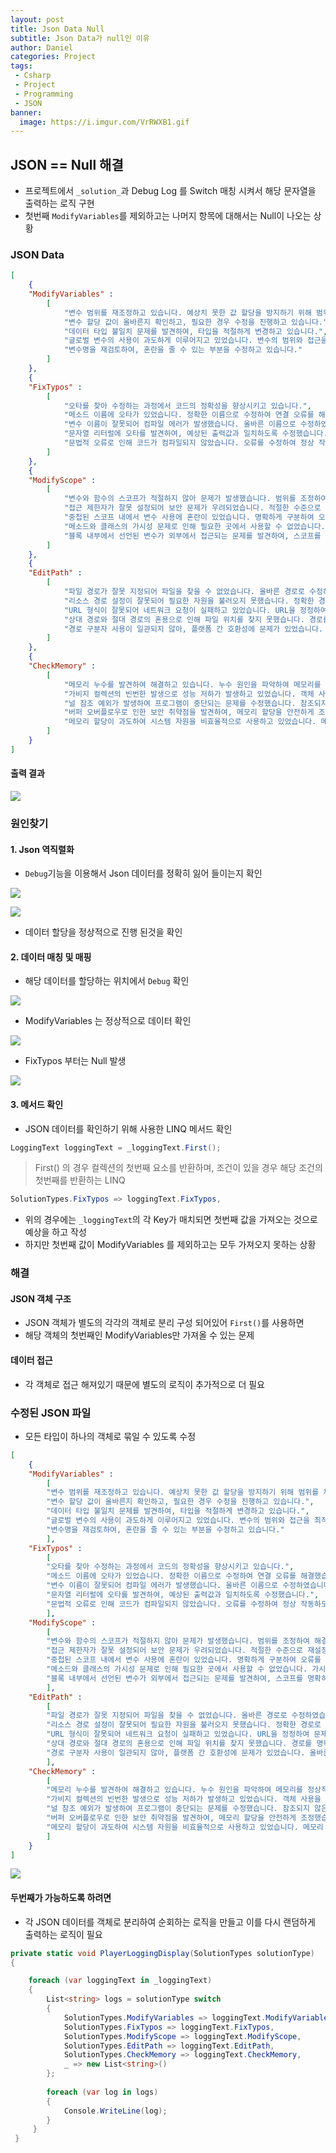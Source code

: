 ```yaml
---
layout: post
title: Json Data Null 
subtitle: Json Data가 null인 이유
author: Daniel
categories: Project
tags: 
 - Csharp
 - Project
 - Programming
 - JSON
banner:
  image: https://i.imgur.com/VrRWXB1.gif
---
```


JSON == Null 해결
--

- 프로젝트에서 `_solution_`과 Debug Log 를 Switch 매칭 시켜서 해당 문자열을 출력하는 로직 구현
- 첫번째 `ModifyVariables`를 제외하고는 나머지 항목에 대해서는 Null이 나오는 상황

### JSON Data

```json
[  
	{  
	"ModifyVariables" :  
		[  
			"변수 범위를 재조정하고 있습니다. 예상치 못한 값 할당을 방지하기 위해 범위를 체크합니다.",  
			"변수 할당 값이 올바른지 확인하고, 필요한 경우 수정을 진행하고 있습니다.",  
			"데이터 타입 불일치 문제를 발견하여, 타입을 적절하게 변경하고 있습니다.",  
			"글로벌 변수의 사용이 과도하게 이루어지고 있었습니다. 변수의 범위와 접근을 최적화하고 있습니다.",  
			"변수명을 재검토하여, 혼란을 줄 수 있는 부분을 수정하고 있습니다."  
		]  
	},  
	{  
	"FixTypos" :  
		[  
			"오타를 찾아 수정하는 과정에서 코드의 정확성을 향상시키고 있습니다.",  
			"메소드 이름에 오타가 있었습니다. 정확한 이름으로 수정하여 연결 오류를 해결했습니다.",  
			"변수 이름이 잘못되어 컴파일 에러가 발생했습니다. 올바른 이름으로 수정하였습니다.",  
			"문자열 리터럴에 오타를 발견하여, 예상된 출력값과 일치하도록 수정했습니다.",  
			"문법적 오류로 인해 코드가 컴파일되지 않았습니다. 오류를 수정하여 정상 작동하도록 했습니다."  
		]  
	},  
	{  
	"ModifyScope" :  
		[  
			"변수와 함수의 스코프가 적절하지 않아 문제가 발생했습니다. 범위를 조정하여 해결했습니다.",  
			"접근 제한자가 잘못 설정되어 보안 문제가 우려되었습니다. 적절한 수준으로 재설정하였습니다.",  
			"중첩된 스코프 내에서 변수 사용에 혼란이 있었습니다. 명확하게 구분하여 오류를 해결했습니다.",  
			"메소드와 클래스의 가시성 문제로 인해 필요한 곳에서 사용할 수 없었습니다. 가시성을 조정하여 접근성을 개선했습니다.",  
			"블록 내부에서 선언된 변수가 외부에서 접근되는 문제를 발견하여, 스코프를 명확히 구분했습니다."  
		]  
	},  
	{  
	"EditPath" :  
		[  
			"파일 경로가 잘못 지정되어 파일을 찾을 수 없었습니다. 올바른 경로로 수정하였습니다.",  
			"리소스 경로 설정이 잘못되어 필요한 자원을 불러오지 못했습니다. 정확한 경로로 수정했습니다.",  
			"URL 형식이 잘못되어 네트워크 요청이 실패하고 있었습니다. URL을 정정하여 문제를 해결했습니다.",  
			"상대 경로와 절대 경로의 혼용으로 인해 파일 위치를 찾지 못했습니다. 경로를 명확하게 구분하였습니다.",  
			"경로 구분자 사용이 일관되지 않아, 플랫폼 간 호환성에 문제가 있었습니다. 올바른 구분자를 사용하여 수정했습니다."  
		]  
	},  
	{  
	"CheckMemory" :  
		[  
			"메모리 누수를 발견하여 해결하고 있습니다. 누수 원인을 파악하여 메모리를 정상적으로 해제하고 있습니다.",  
			"가비지 컬렉션의 빈번한 발생으로 성능 저하가 발생하고 있었습니다. 객체 사용을 최적화하여 문제를 해결했습니다.",  
			"널 참조 예외가 발생하여 프로그램이 중단되는 문제를 수정했습니다. 참조되지 않은 객체를 적절히 처리하였습니다.",  
			"버퍼 오버플로우로 인한 보안 취약점을 발견하여, 메모리 할당을 안전하게 조정했습니다.",  
			"메모리 할당이 과도하여 시스템 자원을 비효율적으로 사용하고 있었습니다. 메모리 사용을 효율화하여 성능을 개선했습니다."  
		]  
	}  
]
```

#### 출력 결과

![](https://i.imgur.com/VrRWXB1.gif)

### 원인찾기

#### 1. Json 역직렬화

- `Debug`기능을 이용해서 Json 데이터를 정확히 잃어 들이는지 확인

![](https://i.imgur.com/lm7law8.jpg)

![](https://i.imgur.com/nSqPWxw.jpg)

- 데이터 할당을 정상적으로 진행 된것을 확인

#### 2. 데이터 매칭 및 매핑

- 해당 데이터를 할당하는 위치에서 `Debug` 확인

![](https://i.imgur.com/sIFEf9s.jpg)

- ModifyVariables 는 정상적으로 데이터 확인

![](https://i.imgur.com/Y1hxonw.jpg)

- FixTypos 부터는 Null 발생

![](https://i.imgur.com/VSBebkz.jpg)

#### 3. 메서드 확인

- JSON 데이터를 확인하기 위해 사용한 LINQ 메서드 확인

```csharp
LoggingText loggingText = _loggingText.First();
```

> First() 의 경우 컬렉션의 첫번째 요소를 반환하며, 조건이 있을 경우 해당 조건의 첫번째를 반환하는 LINQ

```csharp
SolutionTypes.FixTypos => loggingText.FixTypos,
```

- 위의 경우에는 `_loggingText`의 각 Key가 매치되면 첫번째 값을 가져오는 것으로 예상을 하고 작성
- 하지만 첫번째 값이 ModifyVariables 를 제외하고는 모두 가져오지 못하는 상황


### 해결

#### JSON 객체 구조 

- JSON 객체가 별도의 각각의 객체로 분리 구성 되어있어 `First()`를 사용하면
- 해당 객체의 첫번째인 ModifyVariables만 가져올 수 있는 문제

#### 데이터 접근

- 각 객체로 접근 해져있기 때문에 별도의 로직이 추가적으로 더 필요

### 수정된 JSON 파일

- 모든 타입이 하나의 객체로 묶일 수 있도록 수정

```json
[  
	{  
	"ModifyVariables" :  
		[  
		"변수 범위를 재조정하고 있습니다. 예상치 못한 값 할당을 방지하기 위해 범위를 체크합니다.",  
		"변수 할당 값이 올바른지 확인하고, 필요한 경우 수정을 진행하고 있습니다.",  
		"데이터 타입 불일치 문제를 발견하여, 타입을 적절하게 변경하고 있습니다.",  
		"글로벌 변수의 사용이 과도하게 이루어지고 있었습니다. 변수의 범위와 접근을 최적화하고 있습니다.",  
		"변수명을 재검토하여, 혼란을 줄 수 있는 부분을 수정하고 있습니다."  
		],  
	"FixTypos" :  
		[  
		"오타를 찾아 수정하는 과정에서 코드의 정확성을 향상시키고 있습니다.",  
		"메소드 이름에 오타가 있었습니다. 정확한 이름으로 수정하여 연결 오류를 해결했습니다.",  
		"변수 이름이 잘못되어 컴파일 에러가 발생했습니다. 올바른 이름으로 수정하였습니다.",  
		"문자열 리터럴에 오타를 발견하여, 예상된 출력값과 일치하도록 수정했습니다.",  
		"문법적 오류로 인해 코드가 컴파일되지 않았습니다. 오류를 수정하여 정상 작동하도록 했습니다."  
		],  
	"ModifyScope" :  
		[  
		"변수와 함수의 스코프가 적절하지 않아 문제가 발생했습니다. 범위를 조정하여 해결했습니다.",  
		"접근 제한자가 잘못 설정되어 보안 문제가 우려되었습니다. 적절한 수준으로 재설정하였습니다.",  
		"중첩된 스코프 내에서 변수 사용에 혼란이 있었습니다. 명확하게 구분하여 오류를 해결했습니다.",  
		"메소드와 클래스의 가시성 문제로 인해 필요한 곳에서 사용할 수 없었습니다. 가시성을 조정하여 접근성을 개선했습니다.",  
		"블록 내부에서 선언된 변수가 외부에서 접근되는 문제를 발견하여, 스코프를 명확히 구분했습니다."  
		],  
	"EditPath" :  
		[  
		"파일 경로가 잘못 지정되어 파일을 찾을 수 없었습니다. 올바른 경로로 수정하였습니다.",  
		"리소스 경로 설정이 잘못되어 필요한 자원을 불러오지 못했습니다. 정확한 경로로 수정했습니다.",  
		"URL 형식이 잘못되어 네트워크 요청이 실패하고 있었습니다. URL을 정정하여 문제를 해결했습니다.",  
		"상대 경로와 절대 경로의 혼용으로 인해 파일 위치를 찾지 못했습니다. 경로를 명확하게 구분하였습니다.",  
		"경로 구분자 사용이 일관되지 않아, 플랫폼 간 호환성에 문제가 있었습니다. 올바른 구분자를 사용하여 수정했습니다."  
		],  
	"CheckMemory" :  
		[  
		"메모리 누수를 발견하여 해결하고 있습니다. 누수 원인을 파악하여 메모리를 정상적으로 해제하고 있습니다.",  
		"가비지 컬렉션의 빈번한 발생으로 성능 저하가 발생하고 있었습니다. 객체 사용을 최적화하여 문제를 해결했습니다.",  
		"널 참조 예외가 발생하여 프로그램이 중단되는 문제를 수정했습니다. 참조되지 않은 객체를 적절히 처리하였습니다.",  
		"버퍼 오버플로우로 인한 보안 취약점을 발견하여, 메모리 할당을 안전하게 조정했습니다.",  
		"메모리 할당이 과도하여 시스템 자원을 비효율적으로 사용하고 있었습니다. 메모리 사용을 효율화하여 성능을 개선했습니다."  
		]  
	}  
]
```


![](https://i.imgur.com/o4JGCKk.gif)

#### 두번째가 가능하도록 하려면

- 각 JSON 데이터를 객체로 분리하여 순회하는 로직을 만들고 이를 다시 랜덤하게 출력하는 로직이 필요

```csharp
private static void PlayerLoggingDisplay(SolutionTypes solutionType) 
{ 

	foreach (var loggingText in _loggingText) 
	{ 
		List<string> logs = solutionType switch 
		{ 
			SolutionTypes.ModifyVariables => loggingText.ModifyVariables, 
			SolutionTypes.FixTypos => loggingText.FixTypos, 
			SolutionTypes.ModifyScope => loggingText.ModifyScope, 
			SolutionTypes.EditPath => loggingText.EditPath, 
			SolutionTypes.CheckMemory => loggingText.CheckMemory, 
			_ => new List<string>() 
		}; 
		
		foreach (var log in logs) 
		{
			Console.WriteLine(log); 
		} 
	 }
 }
```